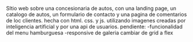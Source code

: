 SItio web sobre una concesionaria de autos, con una landing page, un catalogo de autos, un formulario de contacto y una pagina de comentarios de loc clientes.
hecha con html. css. y js.
utilizando imagenes creadas por inteligencia artificial y por una api de usuarios.
pendiente: -funcionalidad del menu hamburguesa
-responsive de galeria cambiar de grid a flex